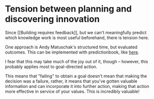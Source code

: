 # Tension between planning and discovering innovation
Since [[Building requires feedback]], but we can't meaningfully predict which knowledge work is most useful beforehand, there is tension here.

One approach is Andy Matuschak's structured time, but evaluated outcomes. This can be implemented with predictionbook, like [here](https://acesounderglass.com/2020/08/06/predictions-as-a-substitute-for-reviews/).

I fear that this may take much of the joy out of it, though – however, this probably applies most to goal-directed action.

This means that "failing" to obtain a goal doesn't mean that making the decision was a failure, rather, it means that you've gotten valuable information and can incorporate it into further action, making that action more effective in service of your values. This is incredibly valuable!

<!-- #Life -->

<!-- {BearID:63D4C54A-759D-45A5-8B96-EB1DA1BDD26B-15756-000013045ADCA699} -->

